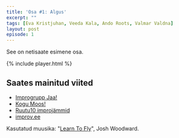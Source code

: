 ```yaml
---
title: 'Osa #1: Algus'
excerpt: ""
tags: [Eva Kristjuhan, Veeda Kala, Ando Roots, Valmar Valdna]
layout: post
episode: 1
---
```


See on netisaate esimene osa.

{% include player.html %}

## Saates mainitud viited

- [Improgrupp Jaa!](http://jaa.ee)
- [Kogu Moos!](https://www.facebook.com/KoguMoos)
- [Ruutu10 improjämmid](http://ruutu10.ee/#/improtunnid)
- [improv.ee](http://improv.ee)

Kasutatud muusika: "[Learn To Fly](http://joshwoodward.com/song/LearnToFly)", Josh Woodward.